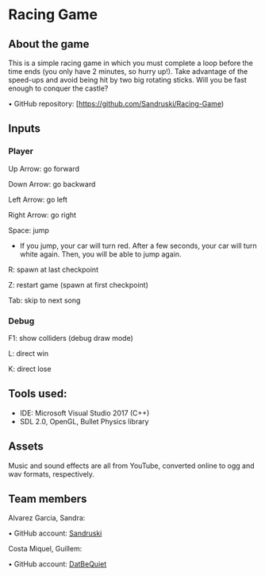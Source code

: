 ﻿# Racing Game

## About the game
This is a simple racing game in which you must complete a loop before the time ends (you only have 2 minutes, so hurry up!).
Take advantage of the speed-ups and avoid being hit by two big rotating sticks. Will you be fast enough to conquer the castle?<br>

•	GitHub repository: [https://github.com/Sandruski/Racing-Game)

## Inputs

### Player

Up Arrow: go forward

Down Arrow: go backward

Left Arrow: go left

Right Arrow: go right

Space: jump
- If you jump, your car will turn red. After a few seconds, your car will turn white again. Then, you will be able to jump again.<br>

R: spawn at last checkpoint

Z: restart game (spawn at first checkpoint)

Tab: skip to next song

### Debug

F1: show colliders (debug draw mode)

L: direct win

K: direct lose

## Tools used:

- IDE: Microsoft Visual Studio 2017 (C++)
- SDL 2.0, OpenGL, Bullet Physics library

## Assets

Music and sound effects are all from YouTube, converted online to ogg and wav formats, respectively.<br>

## Team members

Alvarez Garcia, Sandra:

•	GitHub account: [Sandruski](https://github.com/Sandruski)

Costa Miquel, Guillem:

•	GitHub account: [DatBeQuiet](https://github.com/DatBeQuiet)
